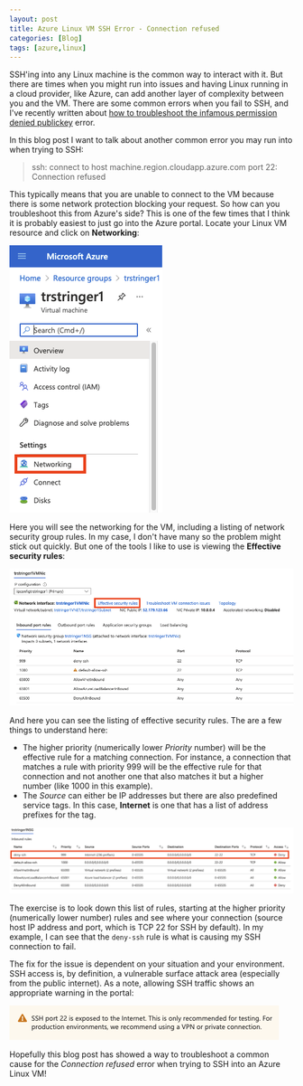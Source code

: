 ```yaml
---
layout: post
title: Azure Linux VM SSH Error - Connection refused
categories: [Blog]
tags: [azure,linux]
---
```


SSH'ing into any Linux machine is the common way to interact with it. But there are times when you might run into issues and having Linux running in a cloud provider, like Azure, can add another layer of complexity between you and the VM. There are some common errors when you fail to SSH, and I've recently written about [how to troubleshoot the infamous permission denied publickey](https://trstringer.com/azure-linux-vm-ssh-public-key-denied/) error.

In this blog post I want to talk about another common error you may run into when trying to SSH:

> ssh: connect to host machine.region.cloudapp.azure.com port 22: Connection refused

This typically means that you are unable to connect to the VM because there is some network protection blocking your request. So how can you troubleshoot this from Azure's side? This is one of the few times that I think it is probably easiest to just go into the Azure portal. Locate your Linux VM resource and click on **Networking**:

![VM networking](../images/azure-linux-ssh-connection-refused.png)

Here you will see the networking for the VM, including a listing of network security group rules. In my case, I don't have many so the problem might stick out quickly. But one of the tools I like to use is viewing the **Effective security rules**:

![Effective security rules](../images/azure-linux-ssh-connection-refused2.png)

And here you can see the listing of effective security rules. The are a few things to understand here:

- The higher priority (numerically lower *Priority* number) will be the effective rule for a matching connection. For instance, a connection that matches a rule with priority 999 will be the effective rule for that connection and not another one that also matches it but a higher number (like 1000 in this example).
- The *Source* can either be IP addresses but there are also predefined service tags. In this case, **Internet** is one that has a list of address prefixes for the tag.

![List of effective security rules](../images/azure-linux-ssh-connection-refused3.png)

The exercise is to look down this list of rules, starting at the higher priority (numerically lower number) rules and see where your connection (source host IP address and port, which is TCP 22 for SSH by default). In my example, I can see that the `deny-ssh` rule is what is causing my SSH connection to fail.

The fix for the issue is dependent on your situation and your environment. SSH access is, by definition, a vulnerable surface attack area (especially from the public internet). As a note, allowing SSH traffic shows an appropriate warning in the portal:

![SSH warning](../images/azure-linux-ssh-connection-refused4.png)

Hopefully this blog post has showed a way to troubleshoot a common cause for the *Connection refused* error when trying to SSH into an Azure Linux VM!
